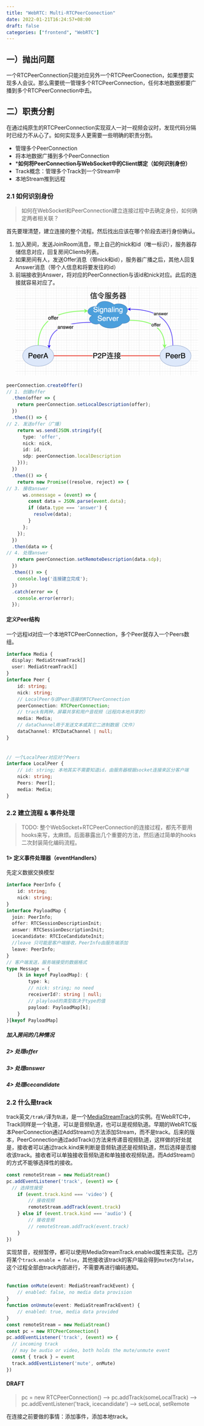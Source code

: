 ```yaml
---
title: "WebRTC: Multi-RTCPeerCoonection"
date: 2022-01-21T16:24:57+08:00
draft: false
categories: ["frontend", "WebRTC"]
---
```


## 一）抛出问题

一个RTCPeerConnection只能对应另外一个RTCPeerCoonection，如果想要实现多人会议。那么需要统一管理多个RTCPeerConnection，任何本地数据都要广播到多个RTCPeerConnection中去。

## 二）职责分割

在通过纯原生的RTCPeerConnection实现双人一对一视频会议时，发现代码分隔时已经力不从心了。如何实现多人更需要一些明确的职责分割。

- 管理多个PeerConnection
- 将本地数据广播到多个PeerConnection
- ***如何将PeerConnection与WebSocket中的Client绑定（如何识别身份）**
- Track概念：管理多个Track到一个Stream中
- 本地Stream推到远程

### 2.1 如何识别身份

> 如何在WebSocket和PeerConnection建立连接过程中去确定身份，如何确定两者相关联？ 

首先要理清楚，建立连接的整个流程。然后找出应该在哪个阶段去进行身份确认。

1. 加入房间，发送JoinRoom消息，带上自己的nick和id（唯一标识），服务器存储信息对应，回复房间Clients列表。
2. 如果房间有人，发送Offer消息（带nick和id），服务器广播之后，其他人回复Answer消息（带个人信息和将要发往的id）
3. 前端接收到Answer，将对应的PeerConnection与该id和nick对应。此后的连接就容易对应了。
![WebRTC Signaling](/images/webrtc-signaling.png)
```ts
peerConnection.createOffer()
// 1. 创建offer
  .then(offer => {
    return peerConnection.setLocalDescription(offer);
  })
  .then(() => {
// 2. 发送offer（广播）
    return ws.send(JSON.stringify({
      type: 'offer',
      nick: nick,
      id: id,
      sdp: peerConnection.localDescription
    }));
  })
  .then(() => {
    return new Promise((resolve, reject) => {
// 3. 接收answer
      ws.onmessage = (event) => {
        const data = JSON.parse(event.data);
        if (data.type === 'answer') {
          resolve(data);
        }
      };
    });
  })
  .then(data => {
// 4. 处理answer
    return peerConnection.setRemoteDescription(data.sdp);
  })
  .then(() => {
    console.log('连接建立完成');
  })
  .catch(error => {
    console.error(error);
  });

```

#### 定义Peer结构

一个远程id对应一个本地RTCPeerConnection，多个Peer就存入一个Peers数组。
```ts
interface Media {
  display: MediaStreamTrack[]
  user: MediaStreamTrack[]
}
interface Peer {
    id: string;
    nick: string;
    // LocalPeer与该Peer连接的RTCPeerConnection
    peerConnection: RTCPeerConnection;
    // track有两种，屏幕共享和用户音视频（远程向本地共享的）
    media: Media;
    // dataChannel用于发送文本或其它二进制数据（文件）
    dataChannel: RTCDataChannel | null;
}


// 一个LocalPeer对应对个Peers
interface LocalPeer {
    // id: string; 本地其实不需要知道id，由服务器根据socket连接来区分客户端
    nick: string;
    Peers: Peer[];
    media: Media;
}

```
### 2.2 建立流程 & 事件处理

> TODO: 整个WebSocket+RTCPeerConnection的连接过程，都先不要用hooks来写，太麻烦。后面暴露出几个重要的方法，然后通过简单的hooks二次封装简化编码流程。


#### 1> 定义事件处理器（eventHandlers）

先定义数据交换模型
```ts
interface PeerInfo {
    id: string;
    nick: string;
}
interface PayloadMap {
  join: PeerInfo;
  offer: RTCSessionDescriptionInit;
  answer: RTCSessionDescriptionInit;
  icecandidate: RTCIceCandidateInit;
  //leave 只可能是客户端接收，PeerInfo由服务端添加
  leave: PeerInfo;
}
// 客户端发送，服务端接受的数据格式
type Message = {
    [k in keyof PayloadMap]: {
        type: k;
        // nick: string; no need
        receiverId?: string | null;
        // playload的类型取决于type的值
        payload: PayloadMap[k];
    }
}[keyof PayloadMap]

```
##### 加入房间的几种情况

##### 2> 处理offer


##### 3> 处理answer


##### 4> 处理icecandidate



### 2.2 什么是track

track英文`/træk/`译为`轨道`，是一个[MediaStreamTrack](https://developer.mozilla.org/en-US/docs/Web/API/MediaStreamTrack)的实例。在WebRTC中，Track同样是一个轨道，可以是音频轨道，也可以是视频轨道。早期的WebRTC版本PeerConnection通过AddStream()方法添加Stream，而不是track。后来的版本，PeerConnection通过addTrack()方法来传递音视频轨道，这样做的好处就是，接收者可以通过track.kind来判断是音频轨道还是视频轨道，然后选择是否接收该track。接收者可以单独接收音频轨道和单独接收视频轨道。而AddStream()的方式不能够选择性的接收。
```js
const remoteStream = new MediaStream()
pc.addEventListener('track', (event) => {
  // 选择性接受
    if (event.track.kind === 'video') {
        // 接收视频
        remoteStream.addTrack(event.track)
    } else if (event.track.kind === 'audio') {
        // 接收音频
        // remoteStream.addTrack(event.track)
    }  
})
```

实现禁音，视频暂停，都可以使用MediaStreamTrack.enabled属性来实现。己方将某个`track.enable = false`，其他接收该track的客户端会得到`muted`为`false`，这个过程全部由track内部进行，不需要再进行编码通知。

```ts

function onMute(event: MediaStreamTrackEvent) {
    // enabled: false, no media data provision
}
function onUnmute(event: MediaStreamTrackEvent) {
    // enabled: true, media data provided
}
const remoteStream = new MediaStream()
const pc = new RTCPeerConnection()
pc.addEventListener('track', (event) => {
  // incoming track
  // may be audio or video, both holds the mute/unmute event
  const { track } = event
  track.addEventListener('mute', onMute)
})

```





#### DRAFT


> pc = new RTCPeerConnection()  --> pc.addTrack(someLocalTrack) --> pc.addEventListener('track, icecandidate') --> setLocal, setRemote

在连接之前要做的事情：添加事件，添加本地track。